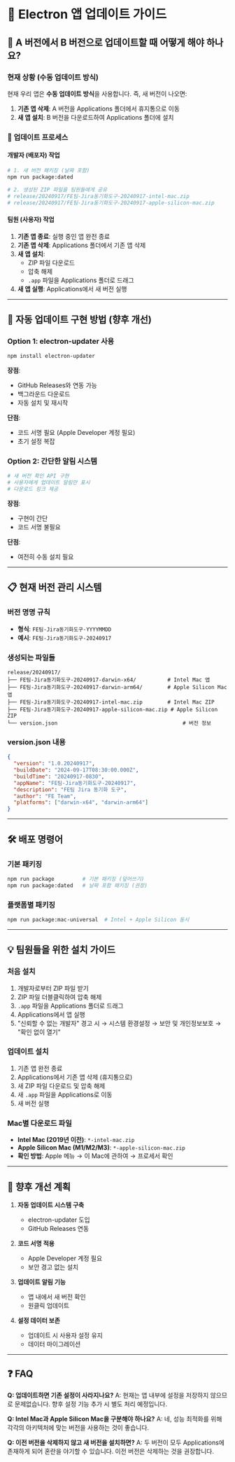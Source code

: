 # 📱 Electron 앱 업데이트 가이드

## 🤔 **A 버전에서 B 버전으로 업데이트할 때 어떻게 해야 하나요?**

### 현재 상황 (수동 업데이트 방식)

현재 우리 앱은 **수동 업데이트 방식**을 사용합니다. 즉, 새 버전이 나오면:

1. **기존 앱 삭제**: A 버전을 Applications 폴더에서 휴지통으로 이동
2. **새 앱 설치**: B 버전을 다운로드하여 Applications 폴더에 설치

### 🔄 **업데이트 프로세스**

#### **개발자 (배포자) 작업**
```bash
# 1. 새 버전 패키징 (날짜 포함)
npm run package:dated

# 2. 생성된 ZIP 파일을 팀원들에게 공유
# release/20240917/FE팀-Jira동기화도구-20240917-intel-mac.zip
# release/20240917/FE팀-Jira동기화도구-20240917-apple-silicon-mac.zip
```

#### **팀원 (사용자) 작업**
1. **기존 앱 종료**: 실행 중인 앱 완전 종료
2. **기존 앱 삭제**: Applications 폴더에서 기존 앱 삭제
3. **새 앱 설치**: 
   - ZIP 파일 다운로드
   - 압축 해제
   - `.app` 파일을 Applications 폴더로 드래그
4. **새 앱 실행**: Applications에서 새 버전 실행

---

## 🚀 **자동 업데이트 구현 방법 (향후 개선)**

### **Option 1: electron-updater 사용**
```bash
npm install electron-updater
```

**장점**: 
- GitHub Releases와 연동 가능
- 백그라운드 다운로드
- 자동 설치 및 재시작

**단점**: 
- 코드 서명 필요 (Apple Developer 계정 필요)
- 초기 설정 복잡

### **Option 2: 간단한 알림 시스템**
```bash
# 새 버전 확인 API 구현
# 사용자에게 업데이트 알림만 표시
# 다운로드 링크 제공
```

**장점**: 
- 구현이 간단
- 코드 서명 불필요

**단점**: 
- 여전히 수동 설치 필요

---

## 📋 **현재 버전 관리 시스템**

### **버전 명명 규칙**
- **형식**: `FE팀-Jira동기화도구-YYYYMMDD`
- **예시**: `FE팀-Jira동기화도구-20240917`

### **생성되는 파일들**
```
release/20240917/
├── FE팀-Jira동기화도구-20240917-darwin-x64/          # Intel Mac 앱
├── FE팀-Jira동기화도구-20240917-darwin-arm64/        # Apple Silicon Mac 앱
├── FE팀-Jira동기화도구-20240917-intel-mac.zip        # Intel Mac ZIP
├── FE팀-Jira동기화도구-20240917-apple-silicon-mac.zip # Apple Silicon ZIP
└── version.json                                        # 버전 정보
```

### **version.json 내용**
```json
{
  "version": "1.0.20240917",
  "buildDate": "2024-09-17T08:30:00.000Z",
  "buildTime": "20240917-0830",
  "appName": "FE팀-Jira동기화도구-20240917",
  "description": "FE팀 Jira 동기화 도구",
  "author": "FE Team",
  "platforms": ["darwin-x64", "darwin-arm64"]
}
```

---

## 🛠️ **배포 명령어**

### **기본 패키징**
```bash
npm run package         # 기본 패키징 (덮어쓰기)
npm run package:dated   # 날짜 포함 패키징 (권장)
```

### **플랫폼별 패키징**
```bash
npm run package:mac-universal  # Intel + Apple Silicon 동시
```

---

## 💡 **팀원들을 위한 설치 가이드**

### **처음 설치**
1. 개발자로부터 ZIP 파일 받기
2. ZIP 파일 더블클릭하여 압축 해제
3. `.app` 파일을 Applications 폴더로 드래그
4. Applications에서 앱 실행
5. "신뢰할 수 없는 개발자" 경고 시 → 시스템 환경설정 → 보안 및 개인정보보호 → "확인 없이 열기"

### **업데이트 설치**
1. 기존 앱 완전 종료
2. Applications에서 기존 앱 삭제 (휴지통으로)
3. 새 ZIP 파일 다운로드 및 압축 해제
4. 새 `.app` 파일을 Applications로 이동
5. 새 버전 실행

### **Mac별 다운로드 파일**
- **Intel Mac (2019년 이전)**: `*-intel-mac.zip`
- **Apple Silicon Mac (M1/M2/M3)**: `*-apple-silicon-mac.zip`
- **확인 방법**: Apple 메뉴 → 이 Mac에 관하여 → 프로세서 확인

---

## 🔮 **향후 개선 계획**

1. **자동 업데이트 시스템 구축**
   - electron-updater 도입
   - GitHub Releases 연동

2. **코드 서명 적용**
   - Apple Developer 계정 필요
   - 보안 경고 없는 설치

3. **업데이트 알림 기능**
   - 앱 내에서 새 버전 확인
   - 원클릭 업데이트

4. **설정 데이터 보존**
   - 업데이트 시 사용자 설정 유지
   - 데이터 마이그레이션

---

## ❓ **FAQ**

**Q: 업데이트하면 기존 설정이 사라지나요?**
A: 현재는 앱 내부에 설정을 저장하지 않으므로 문제없습니다. 향후 설정 기능 추가 시 별도 처리 예정입니다.

**Q: Intel Mac과 Apple Silicon Mac을 구분해야 하나요?**
A: 네, 성능 최적화를 위해 각각의 아키텍처에 맞는 버전을 사용하는 것이 좋습니다.

**Q: 이전 버전을 삭제하지 않고 새 버전을 설치하면?**
A: 두 버전이 모두 Applications에 존재하게 되어 혼란을 야기할 수 있습니다. 이전 버전은 삭제하는 것을 권장합니다.
